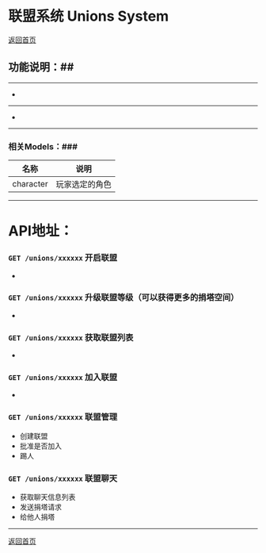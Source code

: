 # 联盟系统 Unions System #

[返回首页](./index.md)

## 功能说明：##

------------------------------------------------------------------

-


------------------------------------------------------------------
-

------------------------------------------------------------------
### 相关Models：###

|    名称   |         说明       
|-----------|-------------------
| character |玩家选定的角色


------------------------------------------------------------------


# API地址：



### `GET /unions/xxxxxx` 开启联盟
-

### `GET /unions/xxxxxx` 升级联盟等级（可以获得更多的捐塔空间）
-

### `GET /unions/xxxxxx` 获取联盟列表
-

### `GET /unions/xxxxxx` 加入联盟
-

### `GET /unions/xxxxxx` 联盟管理

- 创建联盟
- 批准是否加入
- 踢人

### `GET /unions/xxxxxx` 联盟聊天
- 获取聊天信息列表
- 发送捐塔请求
- 给他人捐塔


------------------------------------------------------------------

[返回首页](./index.md)


